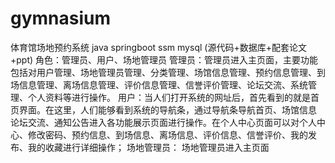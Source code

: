 # gymnasium
体育馆场地预约系统 java springboot ssm mysql (源代码+数据库+配套论文+ppt)  角色：管理员、用户、场地管理员  管理员：管理员进入主页面，主要功能包括对用户管理、场地管理员管理、分类管理、场馆信息管理、预约信息管理、到场信息管理、离场信息管理、评价信息管理、信誉评价管理、论坛交流、系统管理、个人资料等进行操作。  用户：当人们打开系统的网址后，首先看到的就是首页界面。在这里，人们能够看到系统的导航条，通过导航条导航首页、场馆信息 论坛交流、通知公告进入各功能展示页面进行操作。在个人中心页面可以对个人中心、修改密码、预约信息、到场信息、离场信息、评价信息、信誉评价、我的发布、我的收藏进行详细操作；  场地管理员： 场地管理员进入主页面
